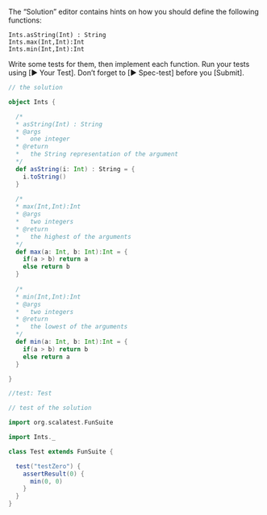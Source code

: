 The “Solution” editor contains hints on how you should define the following functions:

    Ints.asString(Int) : String
    Ints.max(Int,Int):Int
    Ints.min(Int,Int):Int

Write some tests for them, then implement each function. Run your tests using [▶ Your Test]. 
Don’t forget to [▶ Spec-test] before you [Submit].

```scala
// the solution 

object Ints { 

  /*
  * asString(Int) : String
  * @args
  *   one integer
  * @return
  *   the String representation of the argument
  */
  def asString(i: Int) : String = {
    i.toString()
  }
  
  /*
  * max(Int,Int):Int
  * @args
  *   two integers
  * @return
  *   the highest of the arguments
  */
  def max(a: Int, b: Int):Int = {
    if(a > b) return a
    else return b
  }
  
  /*
  * min(Int,Int):Int
  * @args
  *   two integers
  * @return
  *   the lowest of the arguments
  */
  def min(a: Int, b: Int):Int = {
    if(a > b) return b
    else return a
  }

}
```

```scala
//test: Test

// test of the solution

import org.scalatest.FunSuite

import Ints._

class Test extends FunSuite {

  test("testZero") {
    assertResult(0) {
      min(0, 0)
    }
  }
}

```
